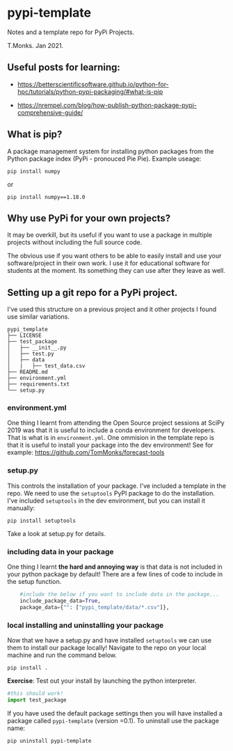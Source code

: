# pypi-template

Notes and a template repo for PyPi Projects.

T.Monks. Jan 2021.


## Useful posts for learning:
* https://betterscientificsoftware.github.io/python-for-hpc/tutorials/python-pypi-packaging/#what-is-pip

* https://nrempel.com/blog/how-publish-python-package-pypi-comprehensive-guide/

## What is pip?

A package management system for installing python packages from the Python package index (PyPi - pronouced Pie Pie).  Example useage:

`pip install numpy`

or

`pip install numpy==1.18.0`

## Why use PyPi for your own projects?

It may be overkill, but its useful if you want to use a package in multiple projects without including the full source code.  

The obvious use if you want others to be able to easily install and use your software/project in their own work.  I use it for educational software for students at the moment.  Its something they can use after they leave as well.

## Setting up a git repo for a PyPi project.

I've used this structure on a previous project and it other projects I found use similar variations.  

```
pypi_template
├── LICENSE
├── test_package
│   ├── __init__.py
│   ├── test.py
│   ├── data
│   |   ├── test_data.csv
├── README.md
├── environment.yml
├── requirements.txt
└── setup.py
```

### environment.yml

One thing I learnt from attending the Open Source project sessions at SciPy 2019 was that it is useful to include a conda environment for developers.  That is what is in `environment.yml`. One ommision in the template repo is that it is useful to install your package into the dev environment!  See for example:  https://github.com/TomMonks/forecast-tools 

### setup.py

This controls the installation of your package.  I've included a template in the repo.  We need to use the `setuptools` PyPI package to do the installation.  I've included `setuptools` in the dev environment, but you can install it manually:

`pip install setuptools`

Take a look at setup.py for details.

### including data in your package

One thing I learnt **the hard and annoying way** is that data is not included in your python package by default!  There are a few lines of code to include in the setup function.

```python
    #include the below if you want to include data in the package...
    include_package_data=True,
    package_data={"": ["pypi_template/data/*.csv"]},
```


### local installing and uninstalling your package

Now that we have a setup.py and have installed `setuptools` we can use them to install our package locally!  Navigate to the repo on your local machine and run the command below.

`pip install .`

**Exercise**: Test out your install by launching the python interpreter.

```python
#this should work!
import test_package
```

If you have used the default package settings then you will have installed a package called `pypi-template` (version =0.1).  To uninstall use the package name:

`pip uninstall pypi-template`





